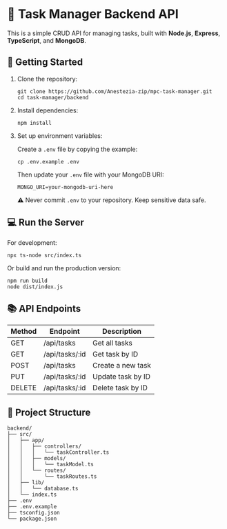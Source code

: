 # 📝 Task Manager Backend API

This is a simple CRUD API for managing tasks, built with **Node.js**, **Express**, **TypeScript**, and **MongoDB**.

## 🚀 Getting Started

1. Clone the repository:
   ```
   git clone https://github.com/Anestezia-zip/mpc-task-manager.git
   cd task-manager/backend
   ```

2. Install dependencies:
   ```
   npm install
   ```

3. Set up environment variables:

   Create a `.env` file by copying the example:
   ```
   cp .env.example .env
   ```

   Then update your `.env` file with your MongoDB URI:
   ```
   MONGO_URI=your-mongodb-uri-here
   ```

   ⚠️ Never commit `.env` to your repository. Keep sensitive data safe.

## 💻 Run the Server

For development:
```
npx ts-node src/index.ts
```

Or build and run the production version:
```
npm run build
node dist/index.js
```

## 📚 API Endpoints

| Method | Endpoint         | Description            |
|--------|------------------|------------------------|
| GET    | /api/tasks       | Get all tasks          |
| GET    | /api/tasks/:id   | Get task by ID         |
| POST   | /api/tasks       | Create a new task      |
| PUT    | /api/tasks/:id   | Update task by ID      |
| DELETE | /api/tasks/:id   | Delete task by ID      |

## 📁 Project Structure

```
backend/
├── src/
│   ├── app/
│   │   ├── controllers/
│   │   │   └── taskController.ts
│   │   ├── models/
│   │   │   └── taskModel.ts
│   │   └── routes/
│   │       └── taskRoutes.ts
│   ├── lib/
│   │   └── database.ts
│   └── index.ts
├── .env
├── .env.example
├── tsconfig.json
└── package.json
```




